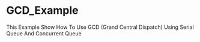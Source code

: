 # GCD_Example
This Example Show How To Use GCD (Grand Central Dispatch) Using Serial Queue And Concurrent Queue
